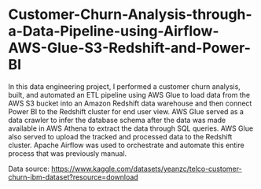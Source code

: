 # Customer-Churn-Analysis-through-a-Data-Pipeline-using-Airflow-AWS-Glue-S3-Redshift-and-Power-BI

In this data engineering project, I performed a customer churn analysis, built,
and automated an ETL pipeline using AWS Glue to load data from the AWS S3 bucket
into an Amazon Redshift data warehouse and then connect Power BI to the Redshift
cluster for end user view. AWS Glue served as a data crawler to infer the database
schema after the data was made available in AWS Athena to extract the data
through SQL queries. AWS Glue also served to upload the tracked and processed
data to the Redshift cluster. Apache Airflow was used to orchestrate and automate
this entire process that was previously manual.

Data source: https://www.kaggle.com/datasets/yeanzc/telco-customer-churn-ibm-dataset?resource=download
